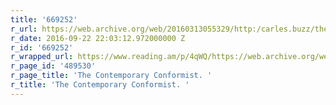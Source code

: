```yaml
---
title: '669252'
r_url: https://web.archive.org/web/20160313055329/http:/carles.buzz/the-contemporary-conformist/
r_date: 2016-09-22 22:03:12.972000000 Z
r_id: '669252'
r_wrapped_url: https://www.reading.am/p/4qWQ/https://web.archive.org/web/20160313055329/http:/carles.buzz/the-contemporary-conformist/
r_page_id: '489530'
r_page_title: 'The Contemporary Conformist. '
r_title: 'The Contemporary Conformist. '
---
```


